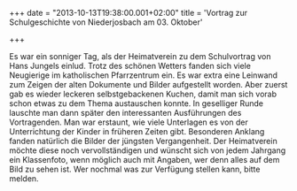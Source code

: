 +++
date = "2013-10-13T19:38:00.001+02:00"
title = 'Vortrag zur Schulgeschichte von Niederjosbach am 03. Oktober'


+++

Es war ein sonniger Tag, als der Heimatverein zu dem Schulvortrag von Hans Jungels einlud. Trotz des schönen Wetters fanden sich viele Neugierige im katholischen Pfarrzentrum ein. Es war extra eine Leinwand zum Zeigen der alten Dokumente und Bilder aufgestellt worden. Aber zuerst gab es wieder leckeren selbstgebackenen Kuchen, damit man sich vorab schon etwas zu dem Thema austauschen konnte. In geselliger Runde lauschte man dann später den interessanten Ausführungen des Vortragenden. Man war erstaunt, wie viele Unterlagen es von der Unterrichtung der Kinder in früheren Zeiten gibt. Besonderen Anklang fanden natürlich die Bilder der jüngsten Vergangenheit. Der Heimatverein möchte diese noch vervollständigen und wünscht sich von jedem Jahrgang ein Klassenfoto, wenn möglich auch mit Angaben, wer denn alles auf dem Bild zu sehen ist. Wer nochmal was zur Verfügung stellen kann, bitte melden.

      